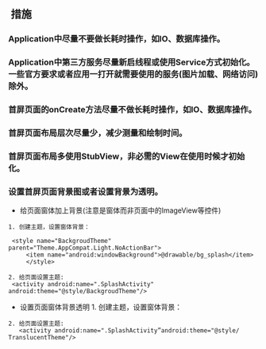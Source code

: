 ##  措施
### Application中尽量不要做长耗时操作，如IO、数据库操作。
### Application中第三方服务尽量新启线程或使用Service方式初始化。一些官方要求或者应用一打开就需要使用的服务(图片加载、网络访问)除外。
### 首屏页面的onCreate方法尽量不做长耗时操作，如IO、数据库操作。
### 首屏页面布局层次尽量少，减少测量和绘制时间。
### 首屏页面布局多使用StubView，非必需的View在使用时候才初始化。
### 设置首屏页面背景图或者设置背景为透明。
   - 给页面窗体加上背景(注意是窗体而非页面中的ImageView等控件)
   
    1. 创建主题，设置窗体背景：
    
 	 <style name="BackgroudTheme" parent="Theme.AppCompat.Light.NoActionBar"> 
  	     <item name="android:windowBackground">@drawable/bg_splash</item>
         </style>
      
    2. 给页面设置主题:
   	 <activity android:name=".SplashActivity" android:theme="@style/BackgroudTheme"/>
   
   - 设置页面窗体背景透明
    1. 创建主题，设置窗体背景：
       <style name=" TranslucentTheme " parent="Theme.AppCompat.Light.NoActionBar">  
            <item name=" android:windowIsTranslucent ">true</item>
       </style>

    2. 给页面设置主题:
       <activity android:name=".SplashActivity”android:theme="@style/ TranslucentTheme"/>
